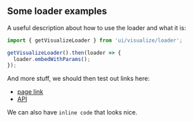 ## Some loader examples

A useful description about how to use the loader and what it is:

```js
import { getVisualizeLoader } from 'ui/visualize/loader';

getVisualizeLoader().then(loader => {
  loader.embedWithParams();
});
```

And more stuff, we should then test out links here:

* [page link](page:use-inspector)
* [API](page:inspector-api)

We can also have `inline code` that looks nice.
